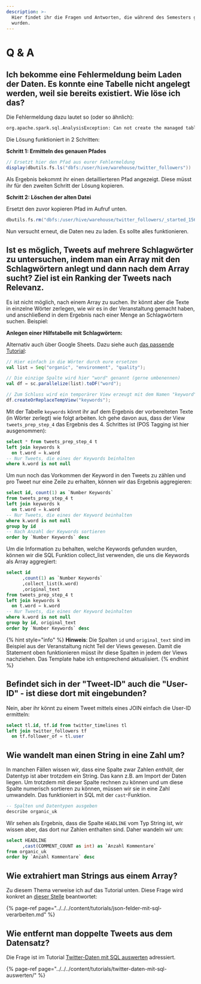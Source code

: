 ```yaml
---
description: >-
  Hier findet ihr die Fragen und Antworten, die während des Semesters gestellt
  wurden.
---
```


# Q & A

## Ich bekomme eine Fehlermeldung beim Laden der Daten. Es konnte eine Tabelle nicht angelegt werden, weil sie bereits existiert. Wie löse ich das?

Die Fehlermeldung dazu lautet so \(oder so ähnlich\): 

```bash
org.apache.spark.sql.AnalysisException: Can not create the managed table('twitter_followers'). The associated location('dbfs:/user/hive/warehouse/twitter_followers') already exists.
```

Die Lösung  funktioniert in 2 Schritten:

**Schritt 1: Ermitteln des genauen Pfades**

```scala
// Ersetzt hier den Pfad aus eurer Fehlermeldung
display(dbutils.fs.ls("dbfs:/user/hive/warehouse/twitter_followers"))
```

Als Ergebnis bekommt ihr einen detaillierteren Pfad angezeigt. Diese müsst ihr für den zweiten Schritt der Lösung kopieren.

**Schritt 2: Löschen der alten Datei**

Ersetzt den zuvor kopieren Pfad im Aufruf unten.

```scala
dbutils.fs.rm("dbfs:/user/hive/warehouse/twitter_followers/_started_1560150859916745977")
```

Nun versucht erneut, die Daten neu zu laden. Es sollte alles funktionieren.

## Ist es möglich, Tweets auf mehrere Schlagwörter zu untersuchen, indem man ein Array mit den Schlagwörtern anlegt und dann nach dem Array sucht? Ziel ist ein Ranking der Tweets nach Relevanz.

Es ist nicht möglich, nach einem Array zu suchen. Ihr könnt aber die Texte in einzelne Wörter zerlegen, wie wir es in der Veranstaltung gemacht haben, und anschließend in dem Ergebnis nach einer Menge an Schlagwörtern suchen. Beispiel:

**Anlegen einer Hilfstabelle mit Schlagwörtern:**

Alternativ auch über Google Sheets. Dazu siehe auch [das passende Tutorial](../../../content/tutorials/themen-in-texten-mittels-sql-identifizieren/1-arbeiten-mit-mappingstabellen.md):

```scala
// Hier einfach in die Wörter durch eure ersetzen
val list = Seq("organic", "environment", "quality");

// Die einzige Spalte wird hier "word" genannt (gerne umbenennen)
val df = sc.parallelize(list).toDF("word");

// Zum Schluss wird ein temporärer View erzeugt mit dem Namen "keyword"
df.createOrReplaceTempView("keywords");
```

Mit der Tabelle `keywords` könnt ihr auf dem Ergebnis der vorbereiteten Texte \(in Wörter zerlegt\) wie folgt arbeiten. Ich gehe davon aus, dass der View `tweets_prep_step_4` das Ergebnis des 4. Schrittes ist \(POS Tagging ist hier ausgenommen\):

```sql
select * from tweets_prep_step_4 t
left join keywords k 
  on t.word = k.word
-- Nur Tweets, die eines der Keywords beinhalten
where k.word is not null
```

Um nun noch das Vorkommen der Keyword in den Tweets zu zählen und pro Tweet nur eine Zeile zu erhalten, können wir das Ergebnis aggregieren:

```sql
select id, count(1) as `Number Keywords` 
from tweets_prep_step_4 t
left join keywords k 
  on t.word = k.word
-- Nur Tweets, die eines der Keyword beinhalten
where k.word is not null
group by id
-- Nach Anzahl der Keywords sortieren
order by `Number Keywords` desc
```

Um die Information zu behalten, welche Keywords gefunden wurden, können wir die SQL Funktion collect\_list verwenden, die uns die Keywords als Array aggregiert:

```sql
select id
      ,count(1) as `Number Keywords` 
      ,collect_list(k.word)
      ,original_text
from tweets_prep_step_4 t
left join keywords k 
  on t.word = k.word
-- Nur Tweets, die eines der Keyword beinhalten
where k.word is not null
group by id, original_text
order by `Number Keywords` desc
```

{% hint style="info" %}
**Hinweis**: Die Spalten `id` und `original_text` sind im Beispiel aus der Veranstaltung nicht Teil der Views gewesen. Damit die Statement oben funktionieren müsst ihr diese Spalten in jedem der Views nachziehen. Das Template habe ich entsprechend aktualisiert.
{% endhint %}

## Befindet sich in der "Tweet-ID" auch die "User-ID" - ist diese dort mit eingebunden?

Nein, aber ihr könnt zu einem Tweet mittels eines JOIN einfach die User-ID ermitteln:

```sql
select tl.id, tf.id from twitter_timelines tl
left join twitter_followers tf
  on tf.follower_of = tl.user
```

## Wie wandelt man einen String in eine Zahl um?

In manchen Fällen wissen wir, dass eine Spalte zwar Zahlen _enthält,_ der Datentyp ist aber trotzdem ein String. Das kann z.B. am Import der Daten liegen. Um trotzdem mit dieser Spalte rechnen zu können und um diese Spalte numerisch sortieren zu können, müssen wir sie in eine Zahl umwandeln. Das funktioniert in SQL mit der `cast`-Funktion.

```sql
-- Spalten und Datentypen ausgeben
describe organic_uk
```

Wir sehen als Ergebnis, dass die Spalte `HEADLINE` vom Typ String ist, wir wissen aber, das dort nur Zahlen enthalten sind. Daher wandeln wir um:

```sql
select HEADLINE
      ,cast(COMMENT_COUNT as int) as `Anzahl Kommentare`
from organic_uk
order by `Anzahl Kommentare` desc
```

## Wie extrahiert man Strings aus einem Array?

Zu diesem Thema verweise ich auf das Tutorial unten. Diese Frage wird konkret an [dieser Stelle](../../../content/tutorials/json-felder-mit-sql-verarbeiten.md#arrays-mit-sql-abfragen) beantwortet:

{% page-ref page="../../../content/tutorials/json-felder-mit-sql-verarbeiten.md" %}

## Wie entfernt man doppelte Tweets aus dem Datensatz?

Die Frage ist im Tutorial [Twitter-Daten mit SQL auswerten](../../../content/tutorials/twitter-daten-mit-sql-auswerten/#doppelte-tweets-herausfiltern) adressiert.

{% page-ref page="../../../content/tutorials/twitter-daten-mit-sql-auswerten/" %}

